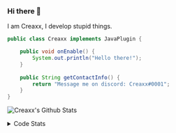 ### Hi there 👋

I am Creaxx, I develop stupid things. 

```java
public class Creaxx implements JavaPlugin {

    public void onEnable() {
        System.out.println("Hello there!");
    }
    
    public String getContactInfo() {
        return "Message me on discord: Creaxx#0001";
    }
}
```

![Creaxx's Github Stats](https://github-readme-stats.vercel.app/api?username=CreaxxOG&show_icons=true&theme=dark&count_private=true)

<details>
  <summary>Code Stats</summary>

<!--START_SECTION:waka-->
![Code Time](http://img.shields.io/badge/Code%20Time-1%2C062%20hrs%2017%20mins-blue)

![Lines of code](https://img.shields.io/badge/From%20Hello%20World%20I%27ve%20Written-166%20lines%20of%20code-blue)

**🐱 My GitHub Data** 

> 🏆 28 Contributions in the Year 2023
 > 
> 📦 66.2 kB Used in GitHub's Storage 
 > 
> 🚫 Not Opted to Hire
 > 
> 📜 4 Public Repositories 
 > 
> 🔑 2 Private Repositories  
 > 
**I'm an Early 🐤** 

```text
🌞 Morning    39 commits     █░░░░░░░░░░░░░░░░░░░░░░░░   5.18% 
🌆 Daytime    391 commits    █████████████░░░░░░░░░░░░   51.93% 
🌃 Evening    308 commits    ██████████░░░░░░░░░░░░░░░   40.9% 
🌙 Night      15 commits     ░░░░░░░░░░░░░░░░░░░░░░░░░   1.99%

```
📅 **I'm Most Productive on Saturday** 

```text
Monday       75 commits     ██░░░░░░░░░░░░░░░░░░░░░░░   9.96% 
Tuesday      81 commits     ██░░░░░░░░░░░░░░░░░░░░░░░   10.76% 
Wednesday    107 commits    ███░░░░░░░░░░░░░░░░░░░░░░   14.21% 
Thursday     90 commits     ███░░░░░░░░░░░░░░░░░░░░░░   11.95% 
Friday       96 commits     ███░░░░░░░░░░░░░░░░░░░░░░   12.75% 
Saturday     200 commits    ██████░░░░░░░░░░░░░░░░░░░   26.56% 
Sunday       104 commits    ███░░░░░░░░░░░░░░░░░░░░░░   13.81%

```


📊 **This Week I Spent My Time On** 

```text
💬 Programming Languages: 
Java                     18 hrs 59 mins      ██████████████████████░░░   89.93% 
YAML                     47 mins             █░░░░░░░░░░░░░░░░░░░░░░░░   3.78% 
XML                      44 mins             ░░░░░░░░░░░░░░░░░░░░░░░░░   3.48% 
GitIgnore file           22 mins             ░░░░░░░░░░░░░░░░░░░░░░░░░   1.74% 
Kotlin                   8 mins              ░░░░░░░░░░░░░░░░░░░░░░░░░   0.66%

🔥 Editors: 
IntelliJ                 21 hrs 7 mins       █████████████████████████   100.0%

```

**I Mostly Code in Java** 

```text
Java                     13 repos            ██████████████████░░░░░░░   72.22% 
Kotlin                   4 repos             █████░░░░░░░░░░░░░░░░░░░░   22.22% 
EJS                      1 repo              █░░░░░░░░░░░░░░░░░░░░░░░░   5.56%

```



 Last Updated on 02/01/2023 18:24:32 UTC
<!--END_SECTION:waka-->
</details>
